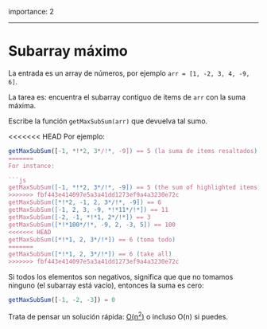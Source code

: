 importance: 2

---

# Subarray máximo

La entrada es un array de números, por ejemplo `arr = [1, -2, 3, 4, -9, 6]`.

La tarea es: encuentra el subarray contiguo de items de `arr` con la suma máxima.

Escribe la función `getMaxSubSum(arr)` que devuelva tal sumo.

<<<<<<< HEAD
Por ejemplo:

```js
getMaxSubSum([-1, *!*2, 3*/!*, -9]) == 5 (la suma de items resaltados)
=======
For instance:

```js
getMaxSubSum([-1, *!*2, 3*/!*, -9]) == 5 (the sum of highlighted items)
>>>>>>> fbf443e414097e5a3a41dd1273ef9a4a3230e72c
getMaxSubSum([*!*2, -1, 2, 3*/!*, -9]) == 6
getMaxSubSum([-1, 2, 3, -9, *!*11*/!*]) == 11
getMaxSubSum([-2, -1, *!*1, 2*/!*]) == 3
getMaxSubSum([*!*100*/!*, -9, 2, -3, 5]) == 100
<<<<<<< HEAD
getMaxSubSum([*!*1, 2, 3*/!*]) == 6 (toma todo)
=======
getMaxSubSum([*!*1, 2, 3*/!*]) == 6 (take all)
>>>>>>> fbf443e414097e5a3a41dd1273ef9a4a3230e72c
```

Si todos los elementos son negativos, significa que que no tomamos ninguno (el subarray está vacío), entonces la suma es cero:

```js
getMaxSubSum([-1, -2, -3]) = 0
```

Trata de pensar un solución rápida: [O(n<sup>2</sup>)](https://es.wikipedia.org/wiki/Notaci%C3%B3n_de_Landau) o incluso O(n) si puedes.
